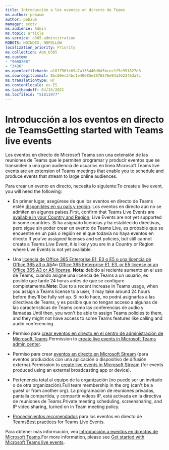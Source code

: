 ```yaml
---
title: Introducción a los eventos en directo de Teams
ms.author: pebaum
author: pebaum
manager: scotv
ms.audience: Admin
ms.topic: article
ms.service: o365-administration
ROBOTS: NOINDEX, NOFOLLOW
localization_priority: Priority
ms.collection: Adm_O365
ms.custom:
- "9000208"
- "3436"
ms.openlocfilehash: a10f756fc69a7a135446d8d3bcec1f5e951627d8
ms.sourcegitcommit: 8bc60ec34bc1e40685e3976576e04a2623f63a7c
ms.translationtype: HT
ms.contentlocale: es-ES
ms.lasthandoff: 04/15/2021
ms.locfileid: "51811977"
---
```

# <a name="getting-started-with-teams-live-events"></a><span data-ttu-id="dbce4-102">Introducción a los eventos en directo de Teams</span><span class="sxs-lookup"><span data-stu-id="dbce4-102">Getting started with Teams live events</span></span>

<span data-ttu-id="dbce4-103">Los eventos en directo de Microsoft Teams son una extensión de las reuniones de Teams que le permiten programar y producir eventos que se transmiten a una gran audiencia de usuarios en línea.</span><span class="sxs-lookup"><span data-stu-id="dbce4-103">Microsoft Teams live events are an extension of Teams meetings that enable you to schedule and produce events that stream to large online audiences.</span></span>

<span data-ttu-id="dbce4-104">Para crear un evento en directo, necesita lo siguiente:</span><span class="sxs-lookup"><span data-stu-id="dbce4-104">To create a live event, you will need the following:</span></span>

- <span data-ttu-id="dbce4-105">En primer lugar, asegúrese de que los eventos en directo de Teams estén [disponibles en su país y región](https://docs.microsoft.com/microsoftteams/teams-live-events/plan-for-teams-live-events#regional-availability). Los eventos en directo aún no se admiten en algunos países.</span><span class="sxs-lookup"><span data-stu-id="dbce4-105">First, confirm that Teams Live Events are [available in your Country and Region](https://docs.microsoft.com/microsoftteams/teams-live-events/plan-for-teams-live-events#regional-availability); Live Events are not yet supported in some countries.</span></span>  <span data-ttu-id="dbce4-106">Si ha asignado licencias y ha establecido directivas, pero sigue sin poder crear un evento de Teams Live, es probable que se encuentre en un país o región en el que todavía no haya eventos en directo.</span><span class="sxs-lookup"><span data-stu-id="dbce4-106">If you’ve assigned licenses and set policies, but still cannot create a Teams Live Event, it is likely you are in a Country or Region where Live Events is not yet available.</span></span>

- <span data-ttu-id="dbce4-107">Una [licencia de Office 365 Enterprise E1, E3 o E5 o una licencia de Office 365 a3 o A5](https://docs.microsoft.com/microsoftteams/teams-live-events/set-up-for-teams-live-events#step-2-get-and-assign-licenses)</span><span class="sxs-lookup"><span data-stu-id="dbce4-107">An [Office 365 Enterprise E1, E3, or E5 license or an Office 365 A3 or A5 license](https://docs.microsoft.com/microsoftteams/teams-live-events/set-up-for-teams-live-events#step-2-get-and-assign-licenses).</span></span> <span data-ttu-id="dbce4-108">**Nota**: debido al reciente aumento en el uso de Teams, cuando asigne una licencia de Teams a un usuario, es posible que tarde 24 horas antes de que se configure completamente.</span><span class="sxs-lookup"><span data-stu-id="dbce4-108">**Note**: Due to a recent increase in Teams usage, when you assign a Teams license to a user, it may take around 24 hours before they'll be fully set up.</span></span> <span data-ttu-id="dbce4-109">Si no lo hace, no podrá asignarlas a las directivas de Teams, y es posible que no tengan acceso a algunas de las características de Teams como las conferencias de audio y llamadas.</span><span class="sxs-lookup"><span data-stu-id="dbce4-109">Until then, you won't be able to assign Teams policies to them, and they might not have access to some Teams features like calling and audio conferencing.</span></span>

- <span data-ttu-id="dbce4-110">Permiso para [crear eventos en directo en el centro de administración de Microsoft Teams](https://docs.microsoft.com/microsoftteams/teams-live-events/set-up-for-teams-live-events#create-or-edit-a-live-events-policy).</span><span class="sxs-lookup"><span data-stu-id="dbce4-110">Permission to [create live events in Microsoft Teams admin center](https://docs.microsoft.com/microsoftteams/teams-live-events/set-up-for-teams-live-events#create-or-edit-a-live-events-policy).</span></span>

- <span data-ttu-id="dbce4-111">Permiso para crear [eventos en directo en Microsoft Stream](https://docs.microsoft.com/microsoftteams/teams-live-events/what-are-teams-live-events) (para eventos producidos con una aplicación o dispositivo de difusión externa).</span><span class="sxs-lookup"><span data-stu-id="dbce4-111">Permission to [create live events in Microsoft Stream](https://docs.microsoft.com/microsoftteams/teams-live-events/what-are-teams-live-events) (for events produced using an external broadcasting app or device).</span></span>

- <span data-ttu-id="dbce4-112">Pertenencia total al equipo de la organización (no puede ser un invitado o de otra organización).</span><span class="sxs-lookup"><span data-stu-id="dbce4-112">Full team membership in the org (can't be a guest or from another org).</span></span>
<span data-ttu-id="dbce4-113">La programación de reuniones privadas, pantalla compartida, y compartir vídeos IP, está activada en la directiva de reuniones de Teams.</span><span class="sxs-lookup"><span data-stu-id="dbce4-113">Private meeting scheduling, screensharing, and IP video sharing, turned on in Team meeting policy.</span></span>

- <span data-ttu-id="dbce4-114">[Procedimientos recomendados](https://support.office.com/article/Best-practices-for-producing-a-Teams-live-event-e500370e-4dd1-4187-8b48-af10ef02cf42) para los eventos en directo de Teams</span><span class="sxs-lookup"><span data-stu-id="dbce4-114">[Best practices](https://support.office.com/article/Best-practices-for-producing-a-Teams-live-event-e500370e-4dd1-4187-8b48-af10ef02cf42) for Teams Live Events.</span></span>

<span data-ttu-id="dbce4-115">Para obtener más información, vea [Introducción a eventos en directos de Microsoft Teams](https://support.office.com/article/get-started-with-microsoft-teams-live-events-d077fec2-a058-483e-9ab5-1494afda578a).</span><span class="sxs-lookup"><span data-stu-id="dbce4-115">For more information, please see [Get started with Microsoft Teams live events](https://support.office.com/article/get-started-with-microsoft-teams-live-events-d077fec2-a058-483e-9ab5-1494afda578a).</span></span>